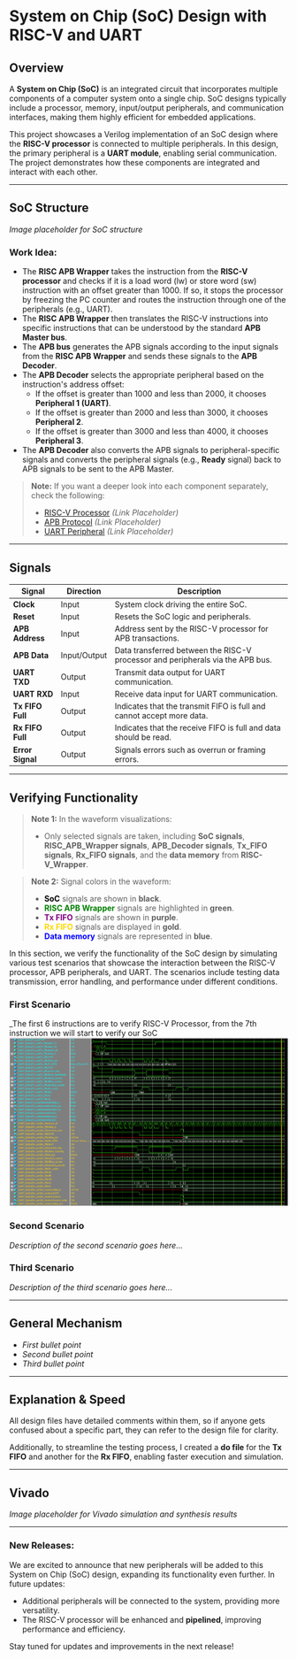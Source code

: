 # System on Chip (SoC) Design with RISC-V and UART

## Overview
A **System on Chip (SoC)** is an integrated circuit that incorporates multiple components of a computer system onto a single chip. SoC designs typically include a processor, memory, input/output peripherals, and communication interfaces, making them highly efficient for embedded applications. 

This project showcases a Verilog implementation of an SoC design where the **RISC-V processor** is connected to multiple peripherals. In this design, the primary peripheral is a **UART module**, enabling serial communication. The project demonstrates how these components are integrated and interact with each other.

---

## SoC Structure
*Image placeholder for SoC structure*

### Work Idea:
- The **RISC APB Wrapper** takes the instruction from the **RISC-V processor** and checks if it is a load word (lw) or store word (sw) instruction with an offset greater than 1000. If so, it stops the processor by freezing the PC counter and routes the instruction through one of the peripherals (e.g., UART).
- The **RISC APB Wrapper** then translates the RISC-V instructions into specific instructions that can be understood by the standard **APB Master bus**.
- The **APB bus** generates the APB signals according to the input signals from the **RISC APB Wrapper** and sends these signals to the **APB Decoder**.
- The **APB Decoder** selects the appropriate peripheral based on the instruction's address offset:
  - If the offset is greater than 1000 and less than 2000, it chooses **Peripheral 1 (UART)**.
  - If the offset is greater than 2000 and less than 3000, it chooses **Peripheral 2**.
  - If the offset is greater than 3000 and less than 4000, it chooses **Peripheral 3**.
- The **APB Decoder** also converts the APB signals to peripheral-specific signals and converts the peripheral signals (e.g., **Ready** signal) back to APB signals to be sent to the APB Master.

> **Note:** If you want a deeper look into each component separately, check the following:
> - [RISC-V Processor](#) *(Link Placeholder)*
> - [APB Protocol](#) *(Link Placeholder)*
> - [UART Peripheral](#) *(Link Placeholder)*


---

## Signals

| **Signal**         | **Direction** | **Description**                                                                                   |
|--------------------|---------------|---------------------------------------------------------------------------------------------------|
| **Clock**          | Input         | System clock driving the entire SoC.                                                              |
| **Reset**          | Input         | Resets the SoC logic and peripherals.                                                             |
| **APB Address**    | Input         | Address sent by the RISC-V processor for APB transactions.                                         |
| **APB Data**       | Input/Output  | Data transferred between the RISC-V processor and peripherals via the APB bus.                     |
| **UART TXD**       | Output        | Transmit data output for UART communication.                                                      |
| **UART RXD**       | Input         | Receive data input for UART communication.                                                        |
| **Tx FIFO Full**   | Output        | Indicates that the transmit FIFO is full and cannot accept more data.                             |
| **Rx FIFO Full**   | Output        | Indicates that the receive FIFO is full and data should be read.                                  |
| **Error Signal**   | Output        | Signals errors such as overrun or framing errors.                                                 |

---

## Verifying Functionality

> **Note 1:** In the waveform visualizations:
> - Only selected signals are taken, including **SoC signals**, **RISC_APB_Wrapper signals**, **APB_Decoder signals**, **Tx_FIFO signals**, **Rx_FIFO signals**, and the **data memory** from **RISC-V_Wrapper**.

> **Note 2:** Signal colors in the waveform:
> - **<span style="color:black">SoC</span>** signals are shown in **black**.
> - **<span style="color:green">RISC APB Wrapper</span>** signals are highlighted in **green**.
> - **<span style="color:purple">Tx FIFO</span>** signals are shown in **purple**.
> - **<span style="color:gold">Rx FIFO</span>** signals are displayed in **gold**.
> - **<span style="color:blue">Data memory</span>** signals are represented in **blue**.


In this section, we verify the functionality of the SoC design by simulating various test scenarios that showcase the interaction between the RISC-V processor, APB peripherals, and UART. The scenarios include testing data transmission, error handling, and performance under different conditions.

### First Scenario
_The first 6 instructions are to verify RISC-V Processor, from the 7th instruction we will start to verify our SoC
![1st_full](https://github.com/MohamedHussein27/UART-With-FIFOs/blob/main/Structure/1st_full.png)

### Second Scenario
_Description of the second scenario goes here..._

### Third Scenario
_Description of the third scenario goes here..._

---

## General Mechanism
- _First bullet point_
- _Second bullet point_
- _Third bullet point_

---

## Explanation & Speed
All design files have detailed comments within them, so if anyone gets confused about a specific part, they can refer to the design file for clarity.

Additionally, to streamline the testing process, I created a **do file** for the **Tx FIFO** and another for the **Rx FIFO**, enabling faster execution and simulation.

---

## Vivado
*Image placeholder for Vivado simulation and synthesis results*

---

### New Releases:
We are excited to announce that new peripherals will be added to this System on Chip (SoC) design, expanding its functionality even further. In future updates:
- Additional peripherals will be connected to the system, providing more versatility.
- The RISC-V processor will be enhanced and **pipelined**, improving performance and efficiency.

Stay tuned for updates and improvements in the next release!
